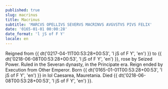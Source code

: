 ```yaml
---
published: true
slug: macrinus
title: Macrinus
subtitle: 'MARCVS OPELLIVS SEVERVS MACRINVS AVGVSTVS PIVS FELIX'
date: '0165-01-01 00:00:28'
date_format: 'l jS of F Y'
locale: en
---
```


Reigned from {{ dt('0217-04-11T00:53:28+00:53', 'l jS of F Y', 'en') }} to {{ dt('0218-06-08T00:53:28+00:53', 'l jS of F Y', 'en') }}, rose by Seized Power. Ruled in the Severan dynasty, in the Principate era. Reign ended by Execution from Other Emperor. Born {{ dt('0165-01-01T00:53:28+00:53', 'l jS of F Y', 'en') }} in Iol Caesarea, Mauretania. Died {{ dt('0218-06-08T00:53:28+00:53', 'l jS of F Y', 'en') }}.
